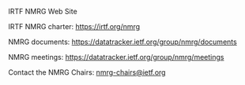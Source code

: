 IRTF NMRG Web Site

IRTF NMRG charter: https://irtf.org/nmrg

NMRG documents: https://datatracker.ietf.org/group/nmrg/documents

NMRG meetings: https://datatracker.ietf.org/group/nmrg/meetings

Contact the NMRG Chairs: nmrg-chairs@ietf.org
